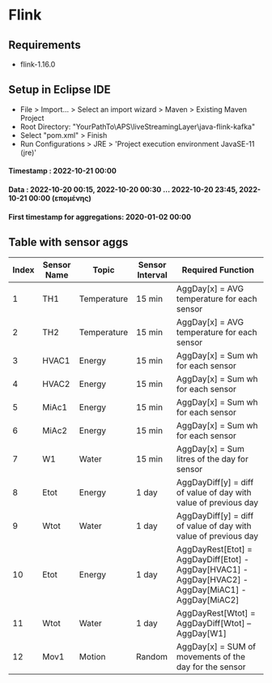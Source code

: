 
# Flink

## Requirements
- flink-1.16.0

## Setup in Eclipse IDE

- File > Import... > Select an import wizard > Maven > Existing Maven Project
- Root Directory: "YourPathTo\APS\liveStreamingLayer\java-flink-kafka"
- Select "pom.xml" > Finish
- Run Configurations > JRE > 'Project execution environment JavaSE-11 (jre)'

#### Timestamp : 2022-10-21 00:00
#### Data : 2022-10-20 00:15, 2022-10-20 00:30 … 2022-10-20 23:45, 2022-10-21 00:00 (επομένης)
#### First timestamp for aggregations: 2020-01-02 00:00

## Table with sensor aggs
|Index|Sensor Name| Topic | Sensor Interval| Required Function|
| ---| --- | --- | --- | ---|
|1 |TH1 | Temperature | 15 min | AggDay[x] = AVG temperature for each sensor |
|2|TH2 | Temperature | 15 min| AggDay[x] = AVG temperature for each sensor | 
|3 | HVAC1| Energy | 15 min | AggDay[x] = Sum wh for each sensor | 
|4 | HVAC2| Energy | 15 min | AggDay[x] = Sum wh for each sensor | 
|5 | MiAc1| Energy | 15 min | AggDay[x] = Sum wh for each sensor|
|6 | MiAc2| Energy | 15 min | AggDay[x] = Sum wh for each sensor|
|7| W1 | Water | 15 min | AggDay[x] = Sum litres of the day for sensor |
|8 | Etot | Energy | 1 day | AggDayDiff[y] = diff of value of day with value of previous day|
|9|Wtot | Water | 1 day | AggDayDiff[y] =  diff of value of day with value of previous day |
|10 | Etot | Energy | 1 day| AggDayRest[Etot] = AggDayDiff[Etot] - AggDay[HVAC1] - AggDay[HVAC2] - AggDay[MiAC1] - AggDay[MiAC2] |
|11| Wtot | Water | 1 day | AggDayRest[Wtot] = AggDayDiff[Wtot] – AggDay[W1] |
|12| Mov1 | Motion | Random | AggDay[x] = SUM of movements of the day for the sensor|
